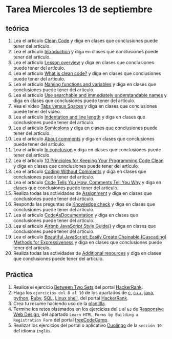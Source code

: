 # Tarea Miercoles 13 de septiembre

## teórica

1. Lea el artículo [Clean Code](https://www.theodinproject.com/lessons/foundations-clean-code) y diga en clases que conclusiones puede tener del artículo.
2. Lea el artículo [Introduction](https://www.theodinproject.com/lessons/foundations-clean-code#introduction) y diga en clases que conclusiones puede tener del artículo.
3. Lea el artículo [Lesson overview](https://www.theodinproject.com/lessons/foundations-clean-code#lesson-overview) y diga en clases que conclusiones puede tener del artículo.
4. Lea el artículo [What is clean code?](https://www.theodinproject.com/lessons/foundations-clean-code#what-is-clean-code) y diga en clases que conclusiones puede tener del artículo.
5. Lea el artículo [Naming functions and variables](https://www.theodinproject.com/lessons/foundations-clean-code#naming-functions-and-variables) y diga en clases que conclusiones puede tener del artículo.
6. Lea el artículo [Use searchable and immediately understandable names](https://www.theodinproject.com/lessons/foundations-clean-code#use-searchable-and-immediately-understandable-names) y diga en clases que conclusiones puede tener del artículo.
7. Vea el video [Tabs versus Spaces](https://m.youtube.com/watch?v=SsoOG6ZeyUI) y diga en clases que conclusiones puede tener del video.
8. Lea el artículo [Indentation and line length](https://www.theodinproject.com/lessons/foundations-clean-code#indentation-and-line-length) y diga en clases que conclusiones puede tener del artículo.
9. Lea el artículo [Semicolons](https://www.theodinproject.com/lessons/foundations-clean-code#semicolons) y diga en clases que conclusiones puede tener del artículo.
10. Lea el artículo [About comments](https://www.theodinproject.com/lessons/foundations-clean-code#about-comments) y diga en clases que conclusiones puede tener del artículo.
11. Lea el artículo [In conclusion](https://www.theodinproject.com/lessons/foundations-clean-code#in-conclusion) y diga en clases que conclusiones puede tener del artículo.
12. Lea el artículo [10 Principles for Keeping Your Programming Code Clean](https://onextrapixel.com/10-principles-for-keeping-your-programming-code-clean/) y diga en clases que conclusiones puede tener del artículo.
13. Lea el artículo [Coding Without Comments](https://blog.codinghorror.com/coding-without-comments/) y diga en clases que conclusiones puede tener del artículo.
14. Lea el artículo [Code Tells You How, Comments Tell You Why](https://blog.codinghorror.com/code-tells-you-how-comments-tell-you-why/) y diga en clases que conclusiones puede tener del artículo.
15. Realiza todas las actividades de [Assignment](https://www.theodinproject.com/lessons/foundations-clean-code#assignment) y diga en clases que conclusiones puede tener del artículo.
16. Responda las preguntas de [Knowledge check](https://www.theodinproject.com/lessons/foundations-clean-code#knowledge-check) y diga en clases que conclusiones puede tener del artículo.
17. Lea el artículo [CodeAsDocumentation](https://www.martinfowler.com/bliki/CodeAsDocumentation.html) y diga en clases que conclusiones puede tener del artículo.
18. Lea el artículo [Airbnb JavaScript Style Guide()](https://github.com/airbnb/javascript) y diga en clases que conclusiones puede tener del artículo.
19. Lea el artículo [Beautiful JavaScript: Easily Create Chainable (Cascading) Methods for Expressiveness](https://web.archive.org/web/20190211152543/https://javascriptissexy.com/beautiful-javascript-easily-create-chainable-cascading-methods-for-expressiveness/) y diga en clases que conclusiones puede tener del artículo.
20. Realiza todas las actividades de [Additional resources](https://www.theodinproject.com/lessons/foundations-clean-code#additional-resources) y diga en clases que conclusiones puede tener del artículo.

## Práctica

1. Realice el ejercicio [Between Two Sets](https://www.hackerrank.com/challenges/between-two-sets/problem?isFullScreen=false) del portal [HackerRank](https://www.hackerrank.com/dashboard).
2. Haga los `ejercicios del 8 al 10` de los apartados de [c](https://www.hackerrank.com/domains/c), [c++](https://www.hackerrank.com/domains/cpp), [java](https://www.hackerrank.com/domains/java), [python](https://www.hackerrank.com/domains/python), [Ruby](https://www.hackerrank.com/domains/ruby), [SQL](https://www.hackerrank.com/domains/sql), [Linux shell](https://www.hackerrank.com/domains/shell), del portal [HackerRank](https://www.hackerrank.com/dashboard).
3. Crea tu resume haciendo uso de la [plantilla](https://docs.google.com/document/d/1jfUa4HGBDjt2peJPQ0Wg1YhdGkCoSysS6QMT4u8bCic/edit?usp=sharing).
4. Termine los retos plasmados en los ejercicios del `1` al `63` de [Responsive Web Design](https://www.freecodecamp.org/learn/2022/responsive-web-design/), del apartado `Learn HTML Forms by Building a Registration Form` del portal [freeCodeCamp](https://www.freecodecamp.org/learn/).
5. Realizar los ejercicios del portal o aplicativo [Duolingo](https://www.duolingo.com/learn) de la `sección 10` del idioma `inglés`.
